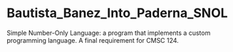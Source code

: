 # Bautista_Banez_Into_Paderna_SNOL
Simple Number-Only Language: a program that implements a custom programming language. A final requirement for CMSC 124.
